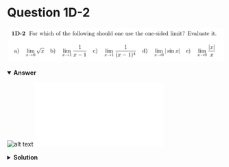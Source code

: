 # Question 1D-2
![alt text](q1D-2.png)

<details open>
<summary><b>Answer</b></summary>

![alt text](a1D-2.svg)
![alt text](a1D-2.py)
</details>

<details>
<summary><b>Solution</b></summary>

![alt text](s1D-2.png)
</details>
